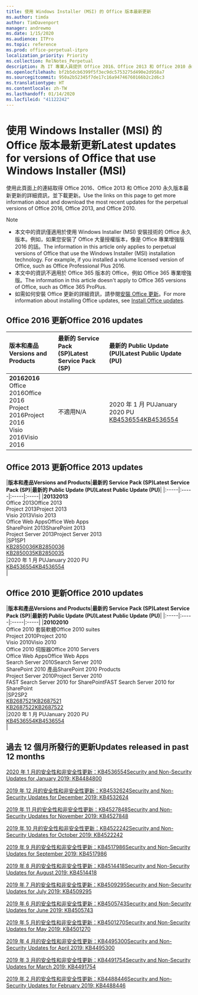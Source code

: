 ```yaml
---
title: 使用 Windows Installer (MSI) 的 Office 版本最新更新
ms.author: timda
author: TimDavenport
manager: andrewmo
ms.date: 1/15/2020
ms.audience: ITPro
ms.topic: reference
ms.prod: office-perpetual-itpro
localization_priority: Priority
ms.collection: RelNotes_Perpetual
description: 為 IT 專業人員提供 Office 2016、Office 2013 和 Office 2010 永久版本的最新更新資訊連結
ms.openlocfilehash: bf2b5dcb6399f5f3ec9dc5753275d490e2d958a7
ms.sourcegitcommit: 950a2b52345f7de17c16a94746760166b2c2d6c3
ms.translationtype: HT
ms.contentlocale: zh-TW
ms.lasthandoff: 01/14/2020
ms.locfileid: "41122242"
---
```

# <a name="latest-updates-for-versions-of-office-that-use-windows-installer-msi"></a><span data-ttu-id="3e189-103">使用 Windows Installer (MSI) 的 Office 版本最新更新</span><span class="sxs-lookup"><span data-stu-id="3e189-103">Latest updates for versions of Office that use Windows Installer (MSI)</span></span>

<span data-ttu-id="3e189-104">使用此頁面上的連結取得 Office 2016、Office 2013 和 Office 2010 永久版本最新更新的詳細資訊，並下載更新。</span><span class="sxs-lookup"><span data-stu-id="3e189-104">Use the links on this page to get more information about and download the most recent updates for the perpetual versions of Office 2016, Office 2013, and Office 2010.</span></span>
  
 
> [!NOTE]
> - <span data-ttu-id="3e189-p101">本文中的資訊僅適用於使用 Windows Installer (MSI) 安裝技術的 Office 永久版本。例如，如果您安裝了 Office 大量授權版本，像是 Office 專業增強版 2016 的話。</span><span class="sxs-lookup"><span data-stu-id="3e189-p101">The information in this article only applies to perpetual versions of Office that use the Windows Installer (MSI) installation technology. For example, if you installed a volume licensed version of Office, such as Office Professional Plus 2016.</span></span>
> - <span data-ttu-id="3e189-107">本文中的資訊不適用於 Office 365 版本的 Office，例如 Office 365 專業增強版。</span><span class="sxs-lookup"><span data-stu-id="3e189-107">The information in this article doesn't apply to Office 365 versions of Office, such as Office 365 ProPlus.</span></span>
> - <span data-ttu-id="3e189-108">如需如何安裝 Office 更新的詳細資訊，請參閱[安裝 Office 更新](https://support.office.com/article/2ab296f3-7f03-43a2-8e50-46de917611c5)。</span><span class="sxs-lookup"><span data-stu-id="3e189-108">For more information about installing Office updates, see [Install Office updates](https://support.office.com/article/2ab296f3-7f03-43a2-8e50-46de917611c5).</span></span> 


## <a name="office-2016-updates"></a><span data-ttu-id="3e189-109">Office 2016 更新</span><span class="sxs-lookup"><span data-stu-id="3e189-109">Office 2016 updates</span></span>

|<span data-ttu-id="3e189-110">**版本和產品**</span><span class="sxs-lookup"><span data-stu-id="3e189-110">**Versions and Products**</span></span>|<span data-ttu-id="3e189-111">**最新的 Service Pack (SP)**</span><span class="sxs-lookup"><span data-stu-id="3e189-111">**Latest Service Pack (SP)**</span></span>|<span data-ttu-id="3e189-112">**最新的 Public Update (PU)**</span><span class="sxs-lookup"><span data-stu-id="3e189-112">**Latest Public Update (PU)**</span></span>|
|:-----|:-----|:-----|
|<span data-ttu-id="3e189-113">**2016**</span><span class="sxs-lookup"><span data-stu-id="3e189-113">**2016**</span></span> <br/> <span data-ttu-id="3e189-114">Office 2016</span><span class="sxs-lookup"><span data-stu-id="3e189-114">Office 2016</span></span>  <br/> <span data-ttu-id="3e189-115">Project 2016</span><span class="sxs-lookup"><span data-stu-id="3e189-115">Project 2016</span></span>  <br/> <span data-ttu-id="3e189-116">Visio 2016</span><span class="sxs-lookup"><span data-stu-id="3e189-116">Visio 2016</span></span>  <br/> |<span data-ttu-id="3e189-117">不適用</span><span class="sxs-lookup"><span data-stu-id="3e189-117">N/A</span></span>  <br/> |<span data-ttu-id="3e189-118">2020 年 1 月 PU</span><span class="sxs-lookup"><span data-stu-id="3e189-118">January 2020 PU</span></span>  <br/> [<span data-ttu-id="3e189-119">KB4536554</span><span class="sxs-lookup"><span data-stu-id="3e189-119">KB4536554</span></span>](https://support.microsoft.com/help/4536554) <br/> |
   
## <a name="office-2013-updates"></a><span data-ttu-id="3e189-120">Office 2013 更新</span><span class="sxs-lookup"><span data-stu-id="3e189-120">Office 2013 updates</span></span>

|<span data-ttu-id="3e189-121">**版本和產品**</span><span class="sxs-lookup"><span data-stu-id="3e189-121">**Versions and Products**</span></span>|<span data-ttu-id="3e189-122">**最新的 Service Pack (SP)**</span><span class="sxs-lookup"><span data-stu-id="3e189-122">**Latest Service Pack (SP)**</span></span>|<span data-ttu-id="3e189-123">**最新的 Public Update (PU)**</span><span class="sxs-lookup"><span data-stu-id="3e189-123">**Latest Public Update (PU)**</span></span>|
|:-----|:-----|:-----|:-----|
|<span data-ttu-id="3e189-124">**2013**</span><span class="sxs-lookup"><span data-stu-id="3e189-124">**2013**</span></span> <br/> <span data-ttu-id="3e189-125">Office 2013</span><span class="sxs-lookup"><span data-stu-id="3e189-125">Office 2013</span></span>  <br/> <span data-ttu-id="3e189-126">Project 2013</span><span class="sxs-lookup"><span data-stu-id="3e189-126">Project 2013</span></span>  <br/> <span data-ttu-id="3e189-127">Visio 2013</span><span class="sxs-lookup"><span data-stu-id="3e189-127">Visio 2013</span></span>  <br/> <span data-ttu-id="3e189-128">Office Web Apps</span><span class="sxs-lookup"><span data-stu-id="3e189-128">Office Web Apps</span></span>  <br/> <span data-ttu-id="3e189-129">SharePoint 2013</span><span class="sxs-lookup"><span data-stu-id="3e189-129">SharePoint 2013</span></span>  <br/> <span data-ttu-id="3e189-130">Project Server 2013</span><span class="sxs-lookup"><span data-stu-id="3e189-130">Project Server 2013</span></span>  <br/> |<span data-ttu-id="3e189-131">SP1</span><span class="sxs-lookup"><span data-stu-id="3e189-131">SP1</span></span> <br/> [<span data-ttu-id="3e189-132">KB2850036</span><span class="sxs-lookup"><span data-stu-id="3e189-132">KB2850036</span></span>](https://support.microsoft.com/kb/2850036) <br/>[<span data-ttu-id="3e189-133">KB2850035</span><span class="sxs-lookup"><span data-stu-id="3e189-133">KB2850035</span></span>](https://support.microsoft.com/kb/2850035) <br/> |<span data-ttu-id="3e189-134">2020 年 1 月 PU</span><span class="sxs-lookup"><span data-stu-id="3e189-134">January 2020 PU</span></span>  <br/> [<span data-ttu-id="3e189-135">KB4536554</span><span class="sxs-lookup"><span data-stu-id="3e189-135">KB4536554</span></span>](https://support.microsoft.com/help/4536554) <br/> |
   
## <a name="office-2010-updates"></a><span data-ttu-id="3e189-136">Office 2010 更新</span><span class="sxs-lookup"><span data-stu-id="3e189-136">Office 2010 updates</span></span>

|<span data-ttu-id="3e189-137">**版本和產品**</span><span class="sxs-lookup"><span data-stu-id="3e189-137">**Versions and Products**</span></span>|<span data-ttu-id="3e189-138">**最新的 Service Pack (SP)**</span><span class="sxs-lookup"><span data-stu-id="3e189-138">**Latest Service Pack (SP)**</span></span>|<span data-ttu-id="3e189-139">**最新的 Public Update (PU)**</span><span class="sxs-lookup"><span data-stu-id="3e189-139">**Latest Public Update (PU)**</span></span>|
|:-----|:-----|:-----|:-----|
|<span data-ttu-id="3e189-140">**2010**</span><span class="sxs-lookup"><span data-stu-id="3e189-140">**2010**</span></span> <br/> <span data-ttu-id="3e189-141">Office 2010 套裝軟體</span><span class="sxs-lookup"><span data-stu-id="3e189-141">Office 2010 suites</span></span>  <br/> <span data-ttu-id="3e189-142">Project 2010</span><span class="sxs-lookup"><span data-stu-id="3e189-142">Project 2010</span></span>  <br/> <span data-ttu-id="3e189-143">Visio 2010</span><span class="sxs-lookup"><span data-stu-id="3e189-143">Visio 2010</span></span>  <br/> <span data-ttu-id="3e189-144">Office 2010 伺服器</span><span class="sxs-lookup"><span data-stu-id="3e189-144">Office 2010 Servers</span></span>  <br/> <span data-ttu-id="3e189-145">Office Web Apps</span><span class="sxs-lookup"><span data-stu-id="3e189-145">Office Web Apps</span></span>  <br/> <span data-ttu-id="3e189-146">Search Server 2010</span><span class="sxs-lookup"><span data-stu-id="3e189-146">Search Server 2010</span></span>  <br/> <span data-ttu-id="3e189-147">SharePoint 2010 產品</span><span class="sxs-lookup"><span data-stu-id="3e189-147">SharePoint 2010 Products</span></span>  <br/> <span data-ttu-id="3e189-148">Project Server 2010</span><span class="sxs-lookup"><span data-stu-id="3e189-148">Project Server 2010</span></span>  <br/> <span data-ttu-id="3e189-149">FAST Search Server 2010 for SharePoint</span><span class="sxs-lookup"><span data-stu-id="3e189-149">FAST Search Server 2010 for SharePoint</span></span>  <br/> |<span data-ttu-id="3e189-150">SP2</span><span class="sxs-lookup"><span data-stu-id="3e189-150">SP2</span></span> <br/>[<span data-ttu-id="3e189-151">KB2687521</span><span class="sxs-lookup"><span data-stu-id="3e189-151">KB2687521</span></span>](https://support.microsoft.com/kb/2687521) <br/> [<span data-ttu-id="3e189-152">KB2687522</span><span class="sxs-lookup"><span data-stu-id="3e189-152">KB2687522</span></span>](https://support.microsoft.com/kb/2687522) <br/> |<span data-ttu-id="3e189-153">2020 年 1 月 PU</span><span class="sxs-lookup"><span data-stu-id="3e189-153">January 2020 PU</span></span>  <br/> [<span data-ttu-id="3e189-154">KB4536554</span><span class="sxs-lookup"><span data-stu-id="3e189-154">KB4536554</span></span>](https://support.microsoft.com/help/4536554) <br/>|
   

   
## <a name="updates-released-in-past-12-months"></a><span data-ttu-id="3e189-155">過去 12 個月所發行的更新</span><span class="sxs-lookup"><span data-stu-id="3e189-155">Updates released in past 12 months</span></span>

[<span data-ttu-id="3e189-156">2020 年 1 月的安全性和非安全性更新：KB4536554</span><span class="sxs-lookup"><span data-stu-id="3e189-156">Security and Non-Security Updates for January 2019: KB4484800</span></span>](https://support.microsoft.com/help/4536554)

[<span data-ttu-id="3e189-157">2019 年 12 月的安全性和非安全性更新：KB4532624</span><span class="sxs-lookup"><span data-stu-id="3e189-157">Security and Non-Security Updates for December 2019: KB4532624</span></span>](https://support.microsoft.com/help/4532624)

[<span data-ttu-id="3e189-158">2019 年 11 月的安全性和非安全性更新：KB4527848</span><span class="sxs-lookup"><span data-stu-id="3e189-158">Security and Non-Security Updates for November 2019: KB4527848</span></span>](https://support.microsoft.com/help/4527848)

[<span data-ttu-id="3e189-159">2019 年 10 月的安全性和非安全性更新：KB4522242</span><span class="sxs-lookup"><span data-stu-id="3e189-159">Security and Non-Security Updates for October 2019: KB4522242</span></span>](https://support.microsoft.com/help/4522242)

[<span data-ttu-id="3e189-160">2019 年 9 月的安全性和非安全性更新：KB4517986</span><span class="sxs-lookup"><span data-stu-id="3e189-160">Security and Non-Security Updates for September 2019: KB4517986</span></span>](https://support.microsoft.com/help/4517986 )

[<span data-ttu-id="3e189-161">2019 年 8 月的安全性和非安全性更新：KB4514418</span><span class="sxs-lookup"><span data-stu-id="3e189-161">Security and Non-Security Updates for August 2019: KB4514418</span></span>](https://support.microsoft.com/help/4514418)

[<span data-ttu-id="3e189-162">2019 年 7 月的安全性和非安全性更新：KB4509295</span><span class="sxs-lookup"><span data-stu-id="3e189-162">Security and Non-Security Updates for July 2019: KB4509295</span></span>](https://support.microsoft.com/help/4509295)

[<span data-ttu-id="3e189-163">2019 年 6 月的安全性和非安全性更新：KB4505743</span><span class="sxs-lookup"><span data-stu-id="3e189-163">Security and Non-Security Updates for June 2019: KB4505743</span></span>](https://support.microsoft.com/help/4505743)

[<span data-ttu-id="3e189-164">2019 年 5 月的安全性和非安全性更新：KB4501270</span><span class="sxs-lookup"><span data-stu-id="3e189-164">Security and Non-Security Updates for May 2019: KB4501270 </span></span>](https://support.microsoft.com/help/4501270)

[<span data-ttu-id="3e189-165">2019 年 4 月的安全性和非安全性更新：KB4495300</span><span class="sxs-lookup"><span data-stu-id="3e189-165">Security and Non-Security Updates for April 2019: KB4495300</span></span>](https://support.microsoft.com/help/4495300)

[<span data-ttu-id="3e189-166">2019 年 3 月的安全性和非安全性更新：KB4491754</span><span class="sxs-lookup"><span data-stu-id="3e189-166">Security and Non-Security Updates for March 2019: KB4491754</span></span>](https://support.microsoft.com/help/4491754) 

[<span data-ttu-id="3e189-167">2019 年 2 月的安全性和非安全性更新：KB4488446</span><span class="sxs-lookup"><span data-stu-id="3e189-167">Security and Non-Security Updates for February 2019: KB4488446</span></span>](https://support.microsoft.com/help/4488446)








 

   

   

  


  
 
  
 
  

  
   
  

